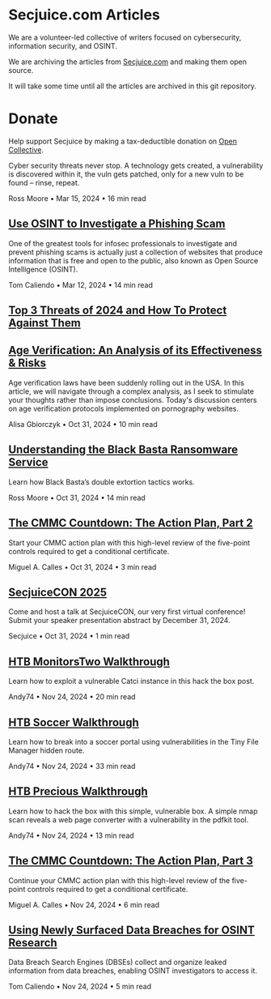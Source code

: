 # Secjuice.com Articles

We are a volunteer-led collective of writers focused on cybersecurity, information security, and OSINT.

We are archiving the articles from [Secjuice.com](https://www.secjuice.com) and making them open source.

It will take some time until all the articles are archived in this git repository.

# Donate

Help support Secjuice by making a tax-deductible donation on [Open Collective](https://opencollective.com/secjuice).


Cyber security threats never stop. A technology gets created, a vulnerability is discovered within it, the vuln gets patched, only for a new vuln to be found – rinse, repeat.

Ross Moore • Mar 15, 2024 • 16 min read

## [Use OSINT to Investigate a Phishing Scam](./posts/use-osint-to-investigate-a-phishing-scam.md)

One of the greatest tools for infosec professionals to investigate and prevent phishing scams is actually just a collection of websites that produce information that is free and open to the public, also known as Open Source Intelligence (OSINT).

Tom Caliendo • Mar 12, 2024 • 14 min read

## [Top 3 Threats of 2024 and How To Protect Against Them](./posts/edit-3.md)
## [Age Verification: An Analysis of its Effectiveness & Risks](./posts/age-verification-analysis.md)

Age verification laws have been suddenly rolling out in the USA. In this article, we will navigate through a complex analysis, as I seek to stimulate your thoughts rather than impose conclusions. Today's discussion centers on age verification protocols implemented on pornography websites.

Alisa Gbiorczyk • Oct 31, 2024 • 10 min read

## [Understanding the Black Basta Ransomware Service](./posts/black-basta-ransomware.md)

Learn how Black Basta’s double extortion tactics works.

Ross Moore • Oct 31, 2024 • 14 min read

## [The CMMC Countdown: The Action Plan, Part 2](./posts/cmmc-part-2.md)

Start your CMMC action plan with this high-level review of the five-point controls required to get a conditional certificate.

Miguel A. Calles • Oct 31, 2024 • 3 min read

## [SecjuiceCON 2025](./posts/secjuicecon2025-speakercall.md)

Come and host a talk at SecjuiceCON, our very first virtual conference! Submit your speaker presentation abstract by December 31, 2024.

Secjuice • Oct 31, 2024 • 1 min read

## [HTB MonitorsTwo Walkthrough](./posts/htb-monitorstwo-walkthrough.md)

Learn how to exploit a vulnerable Catci instance in this hack the box post.

Andy74 • Nov 24, 2024 • 20 min read

## [HTB Soccer Walkthrough](./posts/htb-soccer-walkthrough.md)

Learn how to break into a soccer portal using vulnerabilities in the Tiny File Manager hidden route.

Andy74 • Nov 24, 2024 • 33 min read

## [HTB Precious Walkthrough](./posts/htb-precious-walkthrough.md)

Learn how to hack the box with this simple, vulnerable box. A simple nmap scan reveals a web page converter with a vulnerability in the pdfkit tool.

Andy74 • Nov 24, 2024 • 13 min read

## [The CMMC Countdown: The Action Plan, Part 3](./posts/cmmc-part-3.md)

Continue your CMMC action plan with this high-level review of the five-point controls required to get a conditional certificate.

Miguel A. Calles • Nov 24, 2024 • 6 min read

## [Using Newly Surfaced Data Breaches for OSINT Research](./posts/osint-data-breach-research.md)

Data Breach Search Engines (DBSEs) collect and organize leaked information from data breaches, enabling OSINT investigators to access it.

Tom Caliendo • Nov 24, 2024 • 5 min read
